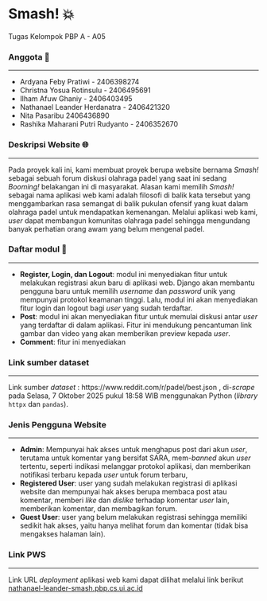 # Smash! 💥
Tugas Kelompok PBP A - A05

<h3>Anggota 👤</h3>
<hr>

- Ardyana Feby Pratiwi - 2406398274
- Christna Yosua Rotinsulu - 2406495691
- Ilham Afuw Ghaniy - 2406403495
- Nathanael Leander Herdanatra - 2406421320
- Nita Pasaribu 2406436890
- Rashika Maharani Putri Rudyanto - 2406352670

<h3>Deskripsi Website 🌐</h3>
<hr>
Pada proyek kali ini, kami membuat proyek berupa website bernama <i>Smash!</i> sebagai sebuah forum diskusi olahraga padel yang saat ini sedang <i>Booming!</i> belakangan ini di masyarakat. Alasan kami memilih <i>Smash!</i> sebagai nama aplikasi web kami adalah filosofi di balik kata tersebut yang menggambarkan rasa semangat di balik pukulan ofensif yang kuat dalam olahraga padel untuk mendapatkan kemenangan. Melalui aplikasi web kami, <i>user</i> dapat membangun komunitas olahraga padel sehingga mengundang banyak perhatian orang awam yang belum mengenal padel.

<h3>Daftar modul 📃</h3>
<hr>

- <b>Register, Login, dan Logout</b>: modul ini menyediakan fitur untuk melakukan registrasi akun baru di aplikasi web. Django akan membantu pengguna baru untuk memilih <i>username</i> dan <i>password</i> unik yang mempunyai protokol keamanan tinggi. Lalu, modul ini akan menyediakan fitur login dan logout bagi <i>user</i> yang sudah terdaftar.
- <b>Post</b>: modul ini akan menyediakan fitur untuk memulai diskusi antar <i>user</i> yang terdaftar di dalam aplikasi. Fitur ini mendukung pencantuman link gambar dan video yang akan memberikan preview kepada <i>user</i>.
- <b>Comment</b>: fitur ini menyediakan 

<h3>Link sumber dataset</h3>
<hr>
Link sumber <i>dataset</i> : https://www.reddit.com/r/padel/best.json , di-<i>scrape</i> pada Selasa, 7 Oktober 2025 pukul 18:58 WIB menggunakan Python (<i>library</i> <code>httpx</code> dan <code>pandas</code>).


<h3>Jenis Pengguna Website</h3>
<hr>

 - <b>Admin</b>: Mempunyai hak akses untuk menghapus post dari akun <i>user</i>, terutama untuk komentar yang bersifat SARA, mem-<i>banned</i> akun <i>user</i> tertentu, seperti indikasi melanggar protokol aplikasi, dan memberikan notifikasi terbaru kepada <i>user</i> untuk forum terbaru,
 - <b>Registered User</b>: user yang sudah melakukan registrasi di aplikasi website dan mempunyai hak akses berupa membaca post atau komentar, memberi <i>like</i> dan <i>dislike</i> terhadap komentar <i>user</i> lain, memberikan komentar, dan membagikan forum.
 - <b>Guest User</b>: user yang belum melakukan registrasi sehingga memiliki sedikit hak akses, yaitu hanya melihat forum dan komentar (tidak bisa mengakses halaman lain). 

<h3>Link PWS</h3>
<hr>
Link URL <i>deployment</i> aplikasi web kami dapat dilihat melalui link berikut <a href="https://nathanael-leander-smash.pbp.cs.ui.ac.id/">nathanael-leander-smash.pbp.cs.ui.ac.id</a>

